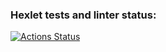 ### Hexlet tests and linter status:
[![Actions Status](https://github.com/Ni-2/frontend-project-lvl3/workflows/hexlet-check/badge.svg)](https://github.com/Ni-2/frontend-project-lvl3/actions)